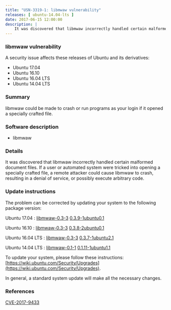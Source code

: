 ```yaml
---
title: "USN-3319-1: libmwaw vulnerability"
releases: [ ubuntu-14.04-lts ]
date: 2017-06-15 12:00:00
description: |
    It was discovered that libmwaw incorrectly handled certain malformed document files. If a user or automated system were tricked into opening a specially crafted file, a remote attacker could cause libmwaw to crash, resulting in a denial of service, or possibly execute arbitrary code. 
--- 
```

 
### libmwaw vulnerability

A security issue affects these releases of Ubuntu and its derivatives:

* Ubuntu 17.04
* Ubuntu 16.10
* Ubuntu 16.04 LTS
* Ubuntu 14.04 LTS

### Summary

libmwaw could be made to crash or run programs as your login if it opened a specially crafted file.

### Software description

* libmwaw 

### Details

It was discovered that libmwaw incorrectly handled certain malformed document files. If a user or automated system were tricked into opening a specially crafted file, a remote attacker could cause libmwaw to crash, resulting in a denial of service, or possibly execute arbitrary code. 

### Update instructions

The problem can be corrected by updating your system to the following package version:

Ubuntu 17.04
 : [libmwaw-0.3-3](https://launchpad.net/ubuntu/+source/libmwaw) <span> [0.3.9-1ubuntu0.1](https://launchpad.net/ubuntu/+source/libmwaw/0.3.9-1ubuntu0.1) </span> 

Ubuntu 16.10
 : [libmwaw-0.3-3](https://launchpad.net/ubuntu/+source/libmwaw) <span> [0.3.8-2ubuntu0.1](https://launchpad.net/ubuntu/+source/libmwaw/0.3.8-2ubuntu0.1) </span> 

Ubuntu 16.04 LTS
 : [libmwaw-0.3-3](https://launchpad.net/ubuntu/+source/libmwaw) <span> [0.3.7-1ubuntu2.1](https://launchpad.net/ubuntu/+source/libmwaw/0.3.7-1ubuntu2.1) </span> 

Ubuntu 14.04 LTS
 : [libmwaw-0.1-1](https://launchpad.net/ubuntu/+source/libmwaw) <span> [0.1.11-1ubuntu1.1](https://launchpad.net/ubuntu/+source/libmwaw/0.1.11-1ubuntu1.1) </span> 

To update your system, please follow these instructions: [https://wiki.ubuntu.com/Security/Upgrades](https://wiki.ubuntu.com/Security/Upgrades).

In general, a standard system update will make all the necessary changes. 

### References

 [CVE-2017-9433](http://people.ubuntu.com/~ubuntu-security/cve/CVE-2017-9433)
 
